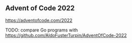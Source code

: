 ## Advent of Code 2022

https://adventofcode.com/2022

TODO: compare Go programs with https://github.com/AldoFusterTurpin/AdventOfCode-2022
